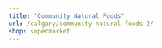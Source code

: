 ```yaml
---
title: "Community Natural Foods"
url: /calgary/community-natural-foods-2/
shop: supermarket
---
```

